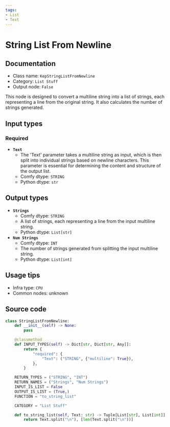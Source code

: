 ```yaml
---
tags:
- List
- Text
---
```


# String List From Newline
## Documentation
- Class name: `KepStringListFromNewline`
- Category: `List Stuff`
- Output node: `False`

This node is designed to convert a multiline string into a list of strings, each representing a line from the original string. It also calculates the number of strings generated.
## Input types
### Required
- **`Text`**
    - The 'Text' parameter takes a multiline string as input, which is then split into individual strings based on newline characters. This parameter is essential for determining the content and structure of the output list.
    - Comfy dtype: `STRING`
    - Python dtype: `str`
## Output types
- **`Strings`**
    - Comfy dtype: `STRING`
    - A list of strings, each representing a line from the input multiline string.
    - Python dtype: `List[str]`
- **`Num Strings`**
    - Comfy dtype: `INT`
    - The number of strings generated from splitting the input multiline string.
    - Python dtype: `List[int]`
## Usage tips
- Infra type: `CPU`
- Common nodes: unknown


## Source code
```python
class StringListFromNewline:
    def __init__(self) -> None:
        pass

    @classmethod
    def INPUT_TYPES(self) -> Dict[str, Dict[str, Any]]:
        return {
            "required": {
                "Text": ("STRING", {"multiline": True}),
            },
        }

    RETURN_TYPES = ("STRING", "INT")
    RETURN_NAMES = ("Strings", "Num Strings")
    INPUT_IS_LIST = False
    OUTPUT_IS_LIST = (True,)
    FUNCTION = "to_string_list"

    CATEGORY = "List Stuff"

    def to_string_list(self, Text: str) -> Tuple[List[str], List[int]]:
        return Text.split("\n"), [len(Text.split("\n"))]

```
